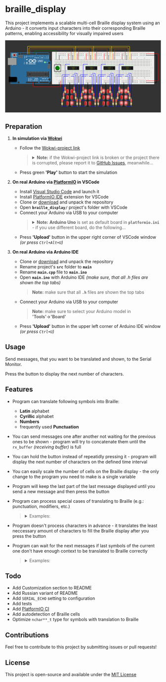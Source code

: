 # braille_display

This project implements a scalable multi-cell Braille display system using an Arduino - it converts input characters into their corresponding Braille patterns, enabling accessibility for visually impaired users

![project breadboard scheme](assets/image.png)

## Preparation

1. **In simulation via [Wokwi](https://wokwi.com)**
    - Follow the [Wokwi-project link](https://wokwi.com/projects/410634164212519937)
        <blockquote>
        <details>
        <summary>
        <b>Note:</b> if the Wokwi-project link is broken or the project there is corrupted, please report it to <a href="https://github.com/dakalamin/braille_display/issues">GitHub Issues</a>, meanwhile...
        </summary>
        <ul>
        <li>Clone or <a href="https://github.com/dakalamin/braille_display/archive/refs/heads/main.zip">download</a> and unpack the repository</li>
        <li>Start a <a href="https://wokwi.com/projects/new/blank">blank Wokwi-project</a></li>
        <li>Select <b><code>diagram.json</code></b> tab</li>
        <li>Press ⏷ button to the right of <b>'Library Manager'</b> tab, then - <b>'Delete'</b> and confirm</li>
        <li>Press ⏷ button once again, then - <b>'Upload file(s)...'</b></li>
        <li>Select all files from the project's <b><code>src</code></b> folder and confirm</li>
        </ul>
        </details>
        </blockquote>
    - Press green **'Play'** button to start the simulation 

2. **On real Arduino via [PlatformIO](https://platformio.org) in VSCode**
    - Install [Visual Studio Code](https://code.visualstudio.com) and launch it
    - Install [PlatformIO IDE](https://marketplace.visualstudio.com/items?itemName=platformio.platformio-ide) extension for VSCode
    - Clone or [download](https://github.com/dakalamin/braille_display/archive/refs/heads/main.zip) and unpack the repository
    - Open **`braille_display/`** project's folder with VSCode
    - Connect your Arduino via USB to your computer
        <blockquote>
        <details>
        <summary>
        <b>Note:</b> <b>Arduino Uno</b> is set as default board in <b><code>platformio.ini</code></b> - if you use different board, do the following...
        </summary>
        <ul>
        <li>Click <b>'View'->'Command Palette...'</b> <i>(or press <code>Ctrl+Shift+P</code>)</i></li>
        <li>Paste <code>> PlatformIO: PlatformIO Home</code> and press <code>Enter</code></li>
        <li>Select <b>'Projects'</b> tab on the left</li>
        <li>Search for the <b>braille_display</b> project and click <b>'Configure'</b></li>
        <li>Choose your board in <b>'Platform Options'→'board'</b></li>
        <li><b>IMPORTANT:</b> Click <b>'Save'</b> in the upper right corner</li>
        </ul>
        </details>
        </blockquote>
    - Press **'Upload'** button in the upper right corner of VSCode window *(or press `Ctrl+Alt+U`)*

2. **On real Arduino via Arduino IDE**
    - Clone or [download](https://github.com/dakalamin/braille_display/archive/refs/heads/main.zip) and unpack the repository
    - Rename project's **`src`** folder to **`main`**
    - Rename **`main.cpp`** file to **`main.ino`**
    - Open **`main.ino`** with Arduino IDE *(make sure, that all .h files are shown the top tabs)*
        <blockquote>
        <b>Note:</b> make sure that all <b><code>.h</code></b> files are shown the top tabs
        </blockquote>
    - Connect your Arduino via USB to your computer
        <blockquote>
        <b>Note:</b> make sure to select your Arduino model in <b>'Tools'→'Board'</b>
        </blockquote>
    - Press **'Upload'** button in the upper left corner of Arduino IDE window *(or press `Ctrl+U`)*

## Usage

Send messages, that you want to be translated and shown, to the Serial Monitor.

Press the button to display the next number of characters.

## Features

- Program can translate following symbols into Braille:
    - **Latin** alphabet
    - **Cyrillic** alphabet
    - **Numbers**
    - frequently used **Punctuation**

- You can send messages one after another not waiting for the previous ones to be shown - program will try to concatenate them until the `rx_buffer` *(receiving buffer)* is full

- You can hold the button instead of repeatidly pressing it - program will display the next number of characters on the defined time interval

- You can easily scale the number of cells on the Braille display - the only change to the program you need to make is a single variable

- Program will keep the last part of the last message displayed until you send a new message and then press the button

- Program can process special cases of translating to Braille (e.g.: punctuation, modifiers, etc.)
    <blockquote>
    <details>
    <summary>Examples:</summary>
    <ul>
    <li>capital modifier is required before capital letters: <b><code>XyZ</code></b> → <b><code><u>⠠</u>⠭⠽<u>⠠</u>⠵</code></b></li>
    <li>numeric modifier is required before numbers: <b><code>a 12</code></b> → <b><code>⠁ <u>⠼</u>⠁⠃</code></b></li>
    <li><b>.</b> (dot) symbol has different translations:<ul>
    <li><b><code>N.o</code></b> → <b><code>⠠⠝<u>⠲</u>⠕</code></b> <i>(a grammatical dot)</i></li>
    <li><b><code>8.9</code></b> → <b><code>⠼⠓<u>⠨</u>⠊</code></b> <i>(a decimal dot)</i></li>
    </ul></li>
    <li><b>*</b> (asterisk) symbol is translated into a doubled <b>⠔</b> Braille pattern: <b><code>5 * 6</code></b>→ <b><code>⠼⠑ <u>⠔⠔</u> ⠼⠋</code></b></li>
    <li><b>"</b> (quote) symbol's Braille pattern alternates on opens and closes: <b><code>m "q" n</code></b> → <b><code>⠍ <u>⠦</u>⠟<u>⠴</u> ⠝</code></b></li>
    <li>quote, unpaired until EOM, can be paired automatically: <b><code>"k</code></b> → <b><code>⠦⠅<u>⠴</u></code></b></li>
    </ul>
    </details>
    </blockquote>

- Program doesn't process characters in advance - it translates the least neccessary amount of characters to fill the Braille display after you press the button

- Program can wait for the next messages if last symbols of the current one don't have enough context to be translated to Braille correctly
    <blockquote>
    <details>
    <summary>Examples:</summary>
    first comes <b><code>30<u>.</u></code></b> message
    <br><b>.</b> symbol doesn't have enough context in this message for now
    <br>program shows <b><code>⠼⠉⠚</code></b> (without <b>.</b> symbol) and waits for the next message:
    <ul>
    <li>then comes <b><code>25</code></b> message → program shows <b><code><u>⠨</u>⠃⠑</code></b> <i>(decimal dot)</i></li>
    <b>-or-</b>
    <li>then comes <b><code> re</code></b> message → program shows <b><code><u>⠲</u>⠗⠑</code></b> <i>(grammatical dot)</i></li>
    </ul>
    </details>
    </blockquote>

## Todo

- Add Customization section to README
- Add Russian variant of README
- Add `SERIAL_ECHO` setting to configuration
- Add tests
- Add [PlatformIO CI](https://docs.platformio.org/en/latest/integration/ci/index.html)
- Add autodetection of Braille cells
- Optimize `nchar**_t` type for symbols with translation to Braille

## Contributions

Feel free to contribute to this project by submitting issues or pull requests!

## License

This project is open-source and available under the [MIT License](LICENSE)
